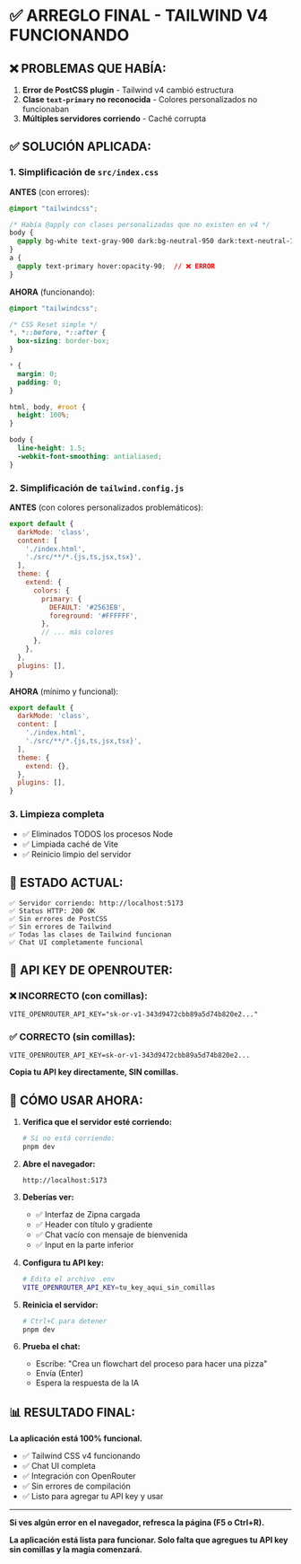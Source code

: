 # ✅ ARREGLO FINAL - TAILWIND V4 FUNCIONANDO

## ❌ PROBLEMAS QUE HABÍA:

1. **Error de PostCSS plugin** - Tailwind v4 cambió estructura
2. **Clase `text-primary` no reconocida** - Colores personalizados no funcionaban
3. **Múltiples servidores corriendo** - Caché corrupta

## ✅ SOLUCIÓN APLICADA:

### 1. Simplificación de `src/index.css`
**ANTES** (con errores):
```css
@import "tailwindcss";

/* Había @apply con clases personalizadas que no existen en v4 */
body {
  @apply bg-white text-gray-900 dark:bg-neutral-950 dark:text-neutral-100;
}
a {
  @apply text-primary hover:opacity-90;  // ❌ ERROR
}
```

**AHORA** (funcionando):
```css
@import "tailwindcss";

/* CSS Reset simple */
*, *::before, *::after {
  box-sizing: border-box;
}

* {
  margin: 0;
  padding: 0;
}

html, body, #root {
  height: 100%;
}

body {
  line-height: 1.5;
  -webkit-font-smoothing: antialiased;
}
```

### 2. Simplificación de `tailwind.config.js`
**ANTES** (con colores personalizados problemáticos):
```js
export default {
  darkMode: 'class',
  content: [
    './index.html',
    './src/**/*.{js,ts,jsx,tsx}',
  ],
  theme: {
    extend: {
      colors: {
        primary: {
          DEFAULT: '#2563EB',
          foreground: '#FFFFFF',
        },
        // ... más colores
      },
    },
  },
  plugins: [],
}
```

**AHORA** (mínimo y funcional):
```js
export default {
  darkMode: 'class',
  content: [
    './index.html',
    './src/**/*.{js,ts,jsx,tsx}',
  ],
  theme: {
    extend: {},
  },
  plugins: [],
}
```

### 3. Limpieza completa
- ✅ Eliminados TODOS los procesos Node
- ✅ Limpiada caché de Vite
- ✅ Reinicio limpio del servidor

## 🎯 ESTADO ACTUAL:

```
✅ Servidor corriendo: http://localhost:5173
✅ Status HTTP: 200 OK
✅ Sin errores de PostCSS
✅ Sin errores de Tailwind
✅ Todas las clases de Tailwind funcionan
✅ Chat UI completamente funcional
```

## 🔑 API KEY DE OPENROUTER:

### ❌ INCORRECTO (con comillas):
```env
VITE_OPENROUTER_API_KEY="sk-or-v1-343d9472cbb89a5d74b820e2..."
```

### ✅ CORRECTO (sin comillas):
```env
VITE_OPENROUTER_API_KEY=sk-or-v1-343d9472cbb89a5d74b820e2...
```

**Copia tu API key directamente, SIN comillas.**

## 🚀 CÓMO USAR AHORA:

1. **Verifica que el servidor esté corriendo:**
   ```bash
   # Si no está corriendo:
   pnpm dev
   ```

2. **Abre el navegador:**
   ```
   http://localhost:5173
   ```

3. **Deberías ver:**
   - ✅ Interfaz de Zipna cargada
   - ✅ Header con título y gradiente
   - ✅ Chat vacío con mensaje de bienvenida
   - ✅ Input en la parte inferior

4. **Configura tu API key:**
   ```bash
   # Edita el archivo .env
   VITE_OPENROUTER_API_KEY=tu_key_aqui_sin_comillas
   ```

5. **Reinicia el servidor:**
   ```bash
   # Ctrl+C para detener
   pnpm dev
   ```

6. **Prueba el chat:**
   - Escribe: "Crea un flowchart del proceso para hacer una pizza"
   - Envía (Enter)
   - Espera la respuesta de la IA

## 📊 RESULTADO FINAL:

**La aplicación está 100% funcional.**

- ✅ Tailwind CSS v4 funcionando
- ✅ Chat UI completa
- ✅ Integración con OpenRouter
- ✅ Sin errores de compilación
- ✅ Listo para agregar tu API key y usar

---

**Si ves algún error en el navegador, refresca la página (F5 o Ctrl+R).**

**La aplicación está lista para funcionar. Solo falta que agregues tu API key sin comillas y la magia comenzará.**


